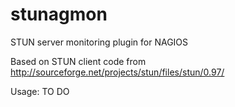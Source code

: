 # stunagmon
STUN server monitoring plugin for NAGIOS

Based on STUN client code from http://sourceforge.net/projects/stun/files/stun/0.97/

Usage: TO DO
